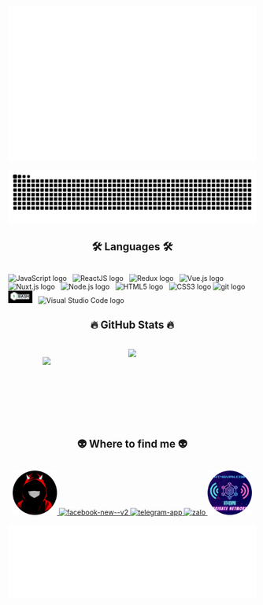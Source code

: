 <a href="#" target="_blank">
  <img src="svg/overkilldev.svg" width="1200" alt="overkill" />
</a>

![](https://raw.githubusercontent.com/overkillzero/overkillzero/main/svg/snake.svg)

<h2 align="center">🛠 Languages 🛠</h2>
<br>
<span><img src="https://img.shields.io/badge/JavaScript-282C34?logo=javascript&logoColor=F7DF1E" alt="JavaScript logo" title="JavaScript" height="25" /></span>
&nbsp;
<span><img src="https://img.shields.io/badge/ReactJS-282C34?logo=react&logoColor=61DAFB" alt="ReactJS logo" title="ReactJS" height="25" /></span>
&nbsp;
<span><img src="https://img.shields.io/badge/Redux-282C34?logo=redux&logoColor=764ABC" alt="Redux logo" title="Redux" height="25" /></span>
&nbsp;
<span><img src="https://img.shields.io/badge/Vue.js-282C34?logo=vue.js&logoColor=4FC08D" alt="Vue.js logo" title="Vue.js" height="25" /></span>
&nbsp;
<span><img src="https://img.shields.io/badge/Nuxt.js-282C34?logo=nuxt.js&logoColor=4FC08D" alt="Nuxt.js logo" title="Nuxt.js" height="25" /></span>
&nbsp;
<span><img src="https://img.shields.io/badge/Node.js-282C34?logo=node.js&logoColor=00F200" alt="Node.js logo" title="Node.js" height="25" /></span>
&nbsp;
<span><img src="https://img.shields.io/badge/HTML5-282C34?logo=html5&logoColor=E34F26" alt="HTML5 logo" title="HTML5" height="25" /></span>
&nbsp;
<span><img src="https://img.shields.io/badge/CSS3-282C34?logo=css3&logoColor=1572B6" alt="CSS3 logo" title="CSS3" height="25" /></span>
<span><img src="https://img.shields.io/badge/git-282C34?logo=git&logoColor=F05032" alt="git logo" title="git" height="25" /></span>
&nbsp;
<span><img src="images/bash.png" alt="Visual Studio Code logo" title="Visual Studio Code" height="25" /></span>
&nbsp;
<span><img src="https://img.shields.io/badge/VS%20Code-282C34?logo=visual-studio-code&logoColor=007ACC" alt="Visual Studio Code logo" title="Visual Studio Code" height="25" /></span>
&nbsp;

<br>
<h2 align="center">🔥 GitHub Stats 🔥</h2>
<!-- https://github.com/anuraghazra/github-readme-stats -->
<br>
<div align=center>
  <a href="#" title="OverKill DEV">
    <img width="315" align="center" src="https://github-readme-stats.vercel.app/api/top-langs/?username=overkillzero&hide=c%23,powershell,Mathematica,Ruby,Objective-C,Objective-C%2b%2b,Cuda&title_color=61dafb&text_color=ffffff&icon_color=61dafb&bg_color=20232a&langs_count=8&layout=compact&border_color=61dafb&hide_border=true" />
  </a>
</div>  
<div align=center>  
  <a href="#" title="OverKill DEV">
    <img align="right" width="434" src="https://github-readme-stats.vercel.app/api?username=overkillzero&show_icons=true&theme=react&border_color=61dafb&hide_border=true" />
  </a>
</div>

<br> <br><br> <br><br> <br><br> 
<h2 align="center">👽 Where to find me 👽</h2>
<br>
<!-- https://icons8.com -->
<div align="center">
  <a href="https://hieudz.carrd.co" target="blank">
    <img width="90" height="90" src="images/overkill.png" alt="overkill" />
  </a>
  <a href="https://facebook.com/overkill.DEV" target="blank">
    <img width="90" height="90" src="https://img.icons8.com/dusk/64/facebook-new--v2.png" alt="facebook-new--v2"/>
  </a>
  <a href="https://t.me/hieusadboy" target="blank">
    <img width="90" height="90" src="https://img.icons8.com/dusk/64/telegram-app.png" alt="telegram-app"/>
  </a>
  <a href="https://zalo.me/hieudz3101" target="blank">
    <img width="90" height="90" src="https://img.icons8.com/dusk/64/zalo.png" alt="zalo"/>
  </a>
  <a href="https://ht4gvpn.com" target="top">
    <img width="90" height="90" src="images/ht4g.png" alt="ht4gvpn" />
  </a>
</div>

<br>

<center>
<a href="#" target="_blank">
  <img src="svg/quotes.svg" width="846" height="150" alt="quotes" />
</a>
</center>
